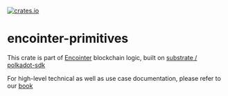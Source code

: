 [![crates.io](https://img.shields.io/crates/v/encointer-primitives.svg)](https://crates.io/crates/encointer-primitives)

# encointer-primitives

This crate is part of [Encointer](https://encointer.org) blockchain logic, built on [substrate / polkadot-sdk](https://github.com/paritytech/polkadot-sdk)

For high-level technical as well as use case documentation, please refer to our [book](https://book.encointer.org)
